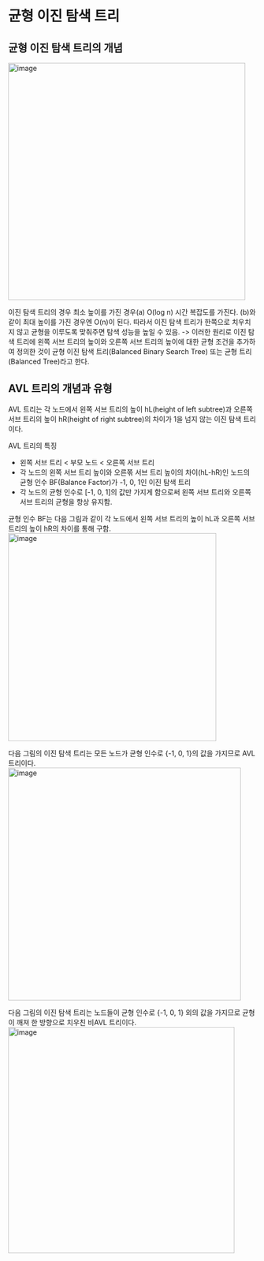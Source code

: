 # 균형 이진 탐색 트리

## 균형 이진 탐색 트리의 개념

<img width="481" alt="image" src="https://github.com/HoyeongJeon/DKU/assets/78394999/4470ca94-e1b9-41de-a5c7-f927ba392905">

이진 탐색 트리의 경우 최소 높이를 가진 경우(a) O(log n) 시간 복잡도를 가진다. (b)와 같이 최대 높이를 가진 경우엔 O(n)이 된다.
따라서 이진 탐색 트리가 한쪽으로 치우치지 않고 균형을 이루도록 맞춰주면 탐색 성능을 높일 수 있음.
-> 이러한 원리로 이진 탐색 트리에 왼쪽 서브 트리의 높이와 오른쪽 서브 트리의 높이에 대한 균형 조건을 추가하여 정의한 것이 균형 이진 탐색 트리(Balanced Binary Search Tree) 또는 균형 트리(Balanced Tree)라고 한다.

## AVL 트리의 개념과 유형

AVL 트리는 각 노드에서 왼쪽 서브 트리의 높이 hL(height of left subtree)과 오른쪽 서브 트리의 높이 hR(height of right subtree)의 차이가 1을 넘지 않는 이진 탐색 트리이다.

AVL 트리의 특징

- 왼쪽 서브 트리 < 부모 노드 < 오른쪽 서브 트리
- 각 노드의 왼쪽 서브 트리 높이와 오른쪾 서브 트리 높이의 차이(hL-hR)인 노드의 균형 인수 BF(Balance Factor)가 -1, 0, 1인 이진 탐색 트리
- 각 노드의 균형 인수로 [-1, 0, 1]의 값만 가지게 함으로써 왼쪽 서브 트리와 오른쪽 서브 트리의 균형을 항상 유지함.

균형 인수 BF는 다음 그림과 같이 각 노드에서 왼쪽 서브 트리의 높이 hL과 오른쪽 서브 트리의 높이 hR의 차이를 통해 구함.
<img width="422" alt="image" src="https://github.com/HoyeongJeon/DKU/assets/78394999/1738e12c-fb68-4e6d-b3b8-419a85272996">

다음 그림의 이진 탐색 트리는 모든 노드가 균형 인수로 {-1, 0, 1}의 값을 가지므로 AVL 트리이다.
<img width="472" alt="image" src="https://github.com/HoyeongJeon/DKU/assets/78394999/6f57e2e4-cf3c-4925-a96c-2e406cb7b945">

다음 그림의 이진 탐색 트리는 노드들이 균형 인수로 {-1, 0, 1} 외의 값을 가지므로 균형이 깨져 한 방향으로 치우친 비AVL 트리이다.
<img width="459" alt="image" src="https://github.com/HoyeongJeon/DKU/assets/78394999/f416810a-c419-4998-abc9-b18c5cde123a">
